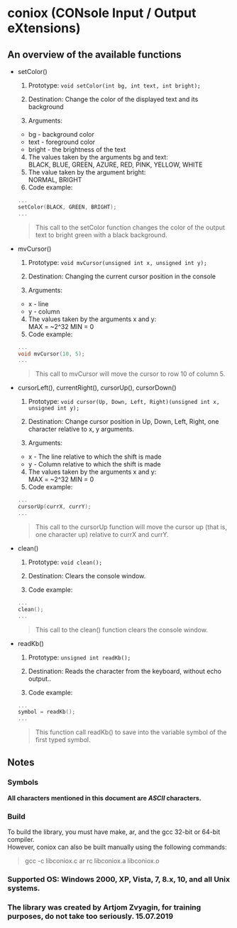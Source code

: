 # coniox (CONsole Input / Output eXtensions)
## An overview of the available functions  

- setColor()  
	1. Prototype: `void setColor(int bg, int text, int bright);`  
	2. Destination: Change the color of the displayed text and its background  
	
	3. Arguments:  
    + bg - background color  
    + text - foreground color  
    + bright - the brightness of the text  
		
	4. The values taken by the arguments bg and text:  
     BLACK, BLUE, GREEN, AZURE, RED, PINK, YELLOW, WHITE  
    5. The value taken by the argument bright:  
     NORMAL, BRIGHT
    6. Code example:
    ```c
    ...
    setColor(BLACK, GREEN, BRIGHT);
    ...
    ```
    > This call to the setColor function changes the color of the output text to bright green with a black background.

- mvCursor()  
	1. Prototype: `void mvCursor(unsigned int x, unsigned int y);`  
	2. Destination: Changing the current cursor position in the console  
	
	3. Arguments:  
    + x - line  
    + y - column  
		
  4. The values taken by the arguments x and y:  
      MAX = ~2^32 MIN = 0 
  5. Code example:
  ```c
  ...
  void mvCursor(10, 5);
  ...
  ```
  > This call to mvCursor will move the cursor to row 10 of column 5.

- cursorLeft(), currentRight(), cursorUp(), cursorDown()  
    1. Prototype: `void cursor(Up, Down, Left, Right)(unsigned int x, unsigned int y);`  
    2. Destination: Change cursor position in Up, Down, Left, Right, one character relative to x, y arguments.  
	
    3. Arguments:  
    + x - The line relative to which the shift is made  
    + y - Column relative to which the shift is made  
		
	4. The values taken by the arguments x and y:  
      MAX = ~2^32 MIN = 0
    5. Code example:
    ```c
    ...
    cursorUp(currX, currY);
    ...
    ```
    > This call to the cursorUp function will move the cursor up (that is, one character up) relative to currX and currY.
 
- clean()  
    1. Prototype: `void clean();`  
    2. Destination: Clears the console window.  
	
    3. Code example:
    ```c
    ...
    clean();
    ...
    ```
    > This call to the clean() function clears the console window.

- readKb()  
    1. Prototype: `unsigned int readKb();`  
    2. Destination: Reads the character from the keyboard, without echo output..  
	
    3. Code example:
    ```c
    ...
    symbol = readKb();
    ...
    ```
    > This function call readKb() to save into the variable symbol of the first typed symbol.

## Notes
### Symbols
**All characters mentioned in this document are *ASCII* characters.**
### Build
To build the library, you must have make, ar, and the gcc 32-bit or 64-bit compiler.  
However, coniox can also be built manually using the following commands:  
> gcc -c libconiox.c
> ar rc libconiox.a libconiox.o
### Supported OS: Windows 2000, XP, Vista, 7, 8.x, 10, and all Unix systems.
### The library was created by Artjom Zvyagin, for training purposes, do not take too seriously. 15.07.2019
